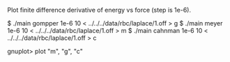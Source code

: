 Plot finite difference derivative of energy vs force (step is 1e-6).

$ ./main gompper 1e-6 10 < ../../../data/rbc/laplace/1.off > g
$ ./main meyer   1e-6 10 < ../../../data/rbc/laplace/1.off > m
$ ./main cahnman 1e-6 10 < ../../../data/rbc/laplace/1.off > c

gnuplot> plot "m", "g", "c"
